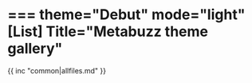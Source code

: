 ===
theme="Debut"
mode="light"
[List]
Title="Metabuzz theme gallery"
===

{{ inc "common|allfiles.md" }}

